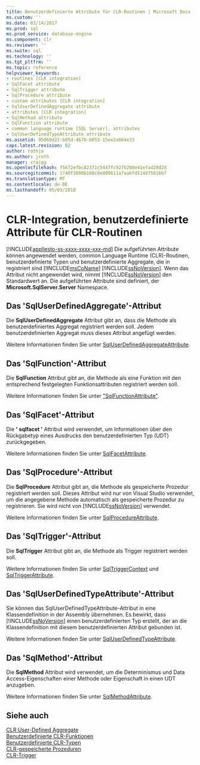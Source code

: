 ```yaml
---
title: Benutzerdefinierte Attribute für CLR-Routinen | Microsoft Docs
ms.custom: ''
ms.date: 03/14/2017
ms.prod: sql
ms.prod_service: database-engine
ms.component: clr
ms.reviewer: ''
ms.suite: sql
ms.technology: ''
ms.tgt_pltfrm: ''
ms.topic: reference
helpviewer_keywords:
- routines [CLR integration]
- SqlFacet attribute
- SqlTrigger attribute
- SqlProcedure attribute
- custom attributes [CLR integration]
- SqlUserDefinedAggregate attribute
- attributes [CLR integration]
- SqlMethod attribute
- SqlFunction attribute
- common language runtime [SQL Server], attributes
- SqlUserDefinedTypeAttribute attribute
ms.assetid: 95069d22-b05d-4670-b053-15ee2a664e33
caps.latest.revision: 82
author: rothja
ms.author: jroth
manager: craigg
ms.openlocfilehash: f5672efbc82371c5447fc927b208e41efad20d2d
ms.sourcegitcommit: 1740f3090b168c0e809611a7aa6fd514075616bf
ms.translationtype: MT
ms.contentlocale: de-DE
ms.lasthandoff: 05/03/2018
---
```

# <a name="clr-integration-custom-attributes-for-clr-routines"></a>CLR-Integration, benutzerdefinierte Attribute für CLR-Routinen
[!INCLUDE[appliesto-ss-xxxx-xxxx-xxx-md](../../../includes/appliesto-ss-xxxx-xxxx-xxx-md.md)]
  Die aufgeführten Attribute können angewendet werden, common Language Runtime (CLR)-Routinen, benutzerdefinierte Typen und benutzerdefinierte Aggregate, die in registriert sind [!INCLUDE[msCoName](../../../includes/msconame-md.md)] [!INCLUDE[ssNoVersion](../../../includes/ssnoversion-md.md)]. Wenn das Attribut nicht angewendet wird, nimmt [!INCLUDE[ssNoVersion](../../../includes/ssnoversion-md.md)] den Standardwert an. Die aufgeführten Attribute sind definiert, der **Microsoft.SqlServer.Server** Namespace.  
  
## <a name="the-sqluserdefinedaggregate-attribute"></a>Das 'SqlUserDefinedAggregate'-Attribut  
 Die **SqlUserDefinedAggregate** Attribut gibt an, dass die Methode als benutzerdefiniertes Aggregat registriert werden soll. Jedem benutzerdefinierten Aggregat muss dieses Attribut angefügt werden.  
  
 Weitere Informationen finden Sie unter [SqlUserDefinedAggregateAttribute](http://go.microsoft.com/fwlink/?LinkId=124626).  
  
## <a name="the-sqlfunction-attribute"></a>Das 'SqlFunction'-Attribut  
 Die **SqlFunction** Attribut gibt an, die Methode als eine Funktion mit den entsprechend festgelegten Funktionsattributen registriert werden soll.  
  
 Weitere Informationen finden Sie unter ["SqlFunctionAttribute"](http://go.microsoft.com/fwlink/?LinkId=128019).  
  
## <a name="the-sqlfacet-attribute"></a>Das 'SqlFacet'-Attribut  
 Die **' sqlfacet '** Attribut wird verwendet, um Informationen über den Rückgabetyp eines Ausdrucks den benutzerdefinierten Typ (UDT) zurückgegeben.  
  
 Weitere Informationen finden Sie unter [SqlFacetAttribute](http://go.microsoft.com/fwlink/?LinkId=128020).  
  
## <a name="the-sqlprocedure-attribute"></a>Das 'SqlProcedure'-Attribut  
 Die **SqlProcedure** Attribut gibt an, die Methode als gespeicherte Prozedur registriert werden soll. Dieses Attribut wird nur von Visual Studio verwendet, um die angegebene Methode automatisch als gespeicherte Prozedur zu registrieren. Sie wird nicht von [!INCLUDE[ssNoVersion](../../../includes/ssnoversion-md.md)] verwendet.  
  
 Weitere Informationen finden Sie unter [SqlProcedureAttribute](http://go.microsoft.com/fwlink/?LinkId=128021).  
  
## <a name="the-sqltrigger-attribute"></a>Das 'SqlTrigger'-Attribut  
 Die **SqlTrigger** Attribut gibt an, die Methode als Trigger registriert werden soll.  
  
 Weitere Informationen finden Sie unter [SqlTriggerContext](http://go.microsoft.com/fwlink/?LinkId=128022) und [SqlTriggerAttribute](http://go.microsoft.com/fwlink/?LinkId=203898).  
  
## <a name="the-sqluserdefinedtypeattribute"></a>Das 'SqlUserDefinedTypeAttribute'-Attribut  
 Sie können das SqlUserDefinedTypeAttribute-Attribut in eine Klassendefinition in der Assembly übernehmen. Es bewirkt, dass [!INCLUDE[ssNoVersion](../../../includes/ssnoversion-md.md)] einen benutzerdefinierten Typ erstellt, der an die Klassendefinition mit diesem benutzerdefinierten Attribut gebunden ist.  
  
 Weitere Informationen finden Sie unter [SqlUserDefinedTypeAttribute](http://go.microsoft.com/fwlink/?LinkId=128024).  
  
## <a name="the-sqlmethod-attribute"></a>Das 'SqlMethod'-Attribut  
 Die **SqlMethod** Attribut wird verwendet, um die Determinismus und Data Access-Eigenschaften einer Methode oder Eigenschaft in einen UDT anzugeben.  
  
 Weitere Informationen finden Sie unter [SqlMethodAttribute](http://go.microsoft.com/fwlink/?LinkId=128025).  
  
## <a name="see-also"></a>Siehe auch  
 [CLR User-Defined Aggregate](../../../relational-databases/clr-integration-database-objects-user-defined-functions/clr-user-defined-aggregates.md)   
 [Benutzerdefinierte CLR-Funktionen](../../../relational-databases/clr-integration-database-objects-user-defined-functions/clr-user-defined-functions.md)   
 [Benutzerdefinierte CLR-Typen](../../../relational-databases/clr-integration-database-objects-user-defined-types/clr-user-defined-types.md)   
 [CLR-gespeicherte Prozeduren](http://msdn.microsoft.com/library/bbdd51b2-a9b4-4916-ba6f-7957ac6c3f33)   
 [CLR-Trigger](http://msdn.microsoft.com/library/302a4e4a-3172-42b6-9cc0-4a971ab49c1c)  
  
  
